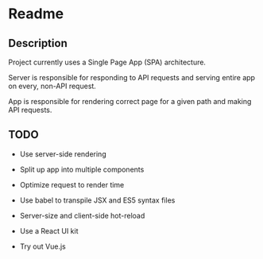 # Readme

## Description

Project currently uses a Single Page App (SPA) architecture. 

Server is responsible for responding to API requests and serving entire app on every, non-API request. 

App is responsible for rendering correct page for a given path and making API requests.

## TODO

* Use server-side rendering

* Split up app into multiple components

* Optimize request to render time

* Use babel to transpile JSX and ES5 syntax files

* Server-size and client-side hot-reload 

* Use a React UI kit

* Try out Vue.js

